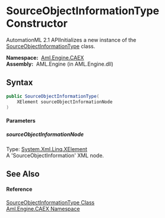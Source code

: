 SourceObjectInformationType Constructor
=======================================
AutomationML 2.1 APIInitializes a new instance of the [SourceObjectInformationType][1] class.

  **Namespace:**  [Aml.Engine.CAEX][2]  
  **Assembly:**  AML.Engine (in AML.Engine.dll)

Syntax
------

```csharp
public SourceObjectInformationType(
	XElement sourceObjectInformationNode
)
```

#### Parameters

##### *sourceObjectInformationNode*
Type: [System.Xml.Linq.XElement][3]  
A 'SourceObjectInformation' XML node.


See Also
--------

#### Reference
[SourceObjectInformationType Class][1]  
[Aml.Engine.CAEX Namespace][2]  

[1]: README.md
[2]: ../README.md
[3]: https://docs.microsoft.com/dotnet/api/system.xml.linq.xelement
[4]: https://www.automationml.org
[5]: ../../icons/logoShade.png